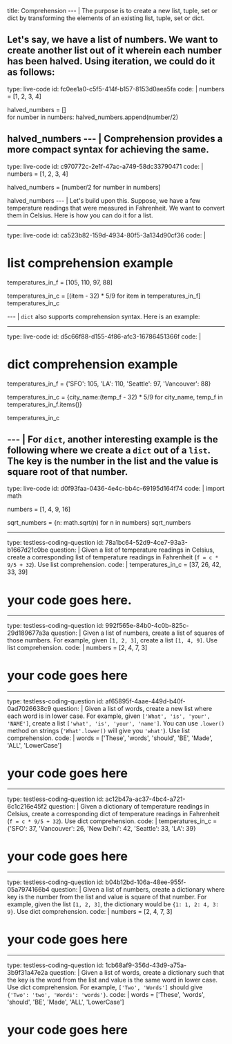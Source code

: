 title: Comprehension
--- |
  The purpose is to create a new list, tuple, set or dict by transforming the elements of an existing list, tuple, set or dict.

  Let's say, we have a list of numbers. We want to create another list out of it wherein each number has been halved. Using iteration, we could do it as follows:
---
type: live-code
id: fc0ee1a0-c5f5-414f-b157-8153d0aea5fa
code: |
  numbers = [1, 2, 3, 4]

  halved_numbers = []  
  for number in numbers:
    halved_numbers.append(number/2)

  halved_numbers
--- |
  Comprehension provides a more compact syntax for achieving the same.
---
type: live-code
id: c970772c-2e1f-47ac-a749-58dc33790471
code: |
  numbers = [1, 2, 3, 4]

  halved_numbers = [number/2 for number in numbers]

  halved_numbers
--- |
  Let's build upon this. Suppose, we have a few temperature readings that were measured in Fahrenheit. We want to convert them in Celsius. Here is how you can do it for a list.

---
type: live-code
id: ca523b82-159d-4934-80f5-3a134d90cf36
code: |
  # list comprehension example

  temperatures_in_f = [105, 110, 97, 88]

  temperatures_in_c = [(item - 32) * 5/9 for item in temperatures_in_f]
  temperatures_in_c

--- |
  `dict` also supports comprehension syntax. Here is an example:

---
type: live-code
id: d5c66f88-d155-4f86-afc3-16786451366f
code: |
  # dict comprehension example

  temperatures_in_f = {'SFO': 105, 'LA': 110, 'Seattle': 97, 'Vancouver': 88}

  temperatures_in_c = {city_name:(temp_f - 32) * 5/9 for city_name, temp_f in temperatures_in_f.items()}

  temperatures_in_c

--- |
  For `dict`, another interesting example is the following where we create a `dict` out of a `list`. The key is the number in the list and the value is square root of that number.
---
type: live-code
id: d0f93faa-0436-4e4c-bb4c-69195d164f74
code: |
  import math

  numbers = [1, 4, 9, 16]

  sqrt_numbers = {n: math.sqrt(n) for n in numbers}
  sqrt_numbers

---
type: testless-coding-question
id: 78a1bc64-52d9-4ce7-93a3-b1667d21c0be
question: |
  Given a list of temperature readings in Celsius, create a corresponding list of temperature readings in Fahrenheit (`f = c * 9/5 + 32`). Use list comprehension.
code: |
  temperatures_in_c = [37, 26, 42, 33, 39]

  # your code goes here.

---
type: testless-coding-question
id: 992f565e-84b0-4c0b-825c-29d189677a3a
question: |
  Given a list of numbers, create a list of squares of those numbers. For example, given `[1, 2, 3]`, create a list `[1, 4, 9]`. Use list comprehension.
code: |
  numbers = [2, 4, 7, 3]

  # your code goes here

---
type: testless-coding-question
id: af65895f-4aae-449d-b40f-0ad7026638c9
question: |
  Given a list of words, create a new list where each word is in lower case. For example, given `['What', 'is', 'your', 'NAME']`, create a list `['what', 'is', 'your', 'name']`. You can use `.lower()` method on strings (`'What'.lower()` will give you `'what'`). Use list comprehension.
code: |
  words = ['These', 'words', 'should', 'BE', 'Made', 'ALL', 'LowerCase']

  # your code goes here

---
type: testless-coding-question
id: ac12b47a-ac37-4bc4-a721-6c1c216e45f2
question: |
  Given a dictionary of temperature readings in Celsius, create a corresponding dict of temperature readings in Fahrenheit (`f = c * 9/5 + 32`). Use dict comprehension.
code: |
  temperatures_in_c = {'SFO': 37, 'Vancouver': 26, 'New Delhi': 42,
    'Seattle': 33, 'LA': 39}

  # your code goes here

---
type: testless-coding-question
id: b04b12bd-106a-48ee-955f-05a7974166b4
question: |
  Given a list of numbers, create a dictionary where key is the number from the list and value is square of that number. For example, given the list `[1, 2, 3]`, the dictionary would be `{1: 1, 2: 4, 3: 9}`. Use dict comprehension.
code: |
  numbers = [2, 4, 7, 3]

  # your code goes here

---
type: testless-coding-question
id: 1cb68af9-356d-43d9-a75a-3b9f31a47e2a
question: |
  Given a list of words, create a dictionary such that the key is the word from the list and value is the same word in lower case. Use dict  comprehension. For example, `['Two', 'Words']` should give `{'Two': 'two', 'Words': 'words'}`.
code: |
  words = ['These', 'words', 'should', 'BE', 'Made', 'ALL', 'LowerCase']

  # your code goes here
